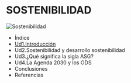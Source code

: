 # SOSTENIBILIDAD
![Sostenibilidad](https://img.shields.io/badge/Sostenibilidad-Tics_y_medio_ambiente-green)

* Índice
* [Ud1.Introducción](/UD1/ud1.md)
* Ud2.Sostenibilidad y desarrollo sostenibilidad
* Ud3.¿Qué significa la sigla ASG?
* Ud4.La Agenda 2030 y los ODS
* Conclusiones
* Referencias
